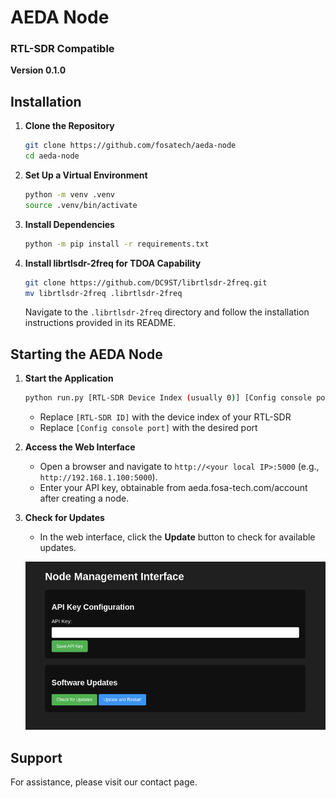 # AEDA Node

### RTL-SDR Compatible

**Version 0.1.0**



## Installation

1. **Clone the Repository**

   ```bash
   git clone https://github.com/fosatech/aeda-node
   cd aeda-node
   ```

2. **Set Up a Virtual Environment**

   ```bash
   python -m venv .venv
   source .venv/bin/activate
   ```

3. **Install Dependencies**

   ```bash
   python -m pip install -r requirements.txt
   ```

4. **Install librtlsdr-2freq for TDOA Capability**

   ```bash
   git clone https://github.com/DC9ST/librtlsdr-2freq.git
   mv librtlsdr-2freq .librtlsdr-2freq
   ```

   Navigate to the `.librtlsdr-2freq` directory and follow the installation instructions provided in its README.

## Starting the AEDA Node

1. **Start the Application**

   ```bash
   python run.py [RTL-SDR Device Index (usually 0)] [Config console port, e.g., 5000]
   ```

   - Replace `[RTL-SDR ID]` with the device index of your RTL-SDR
   - Replace `[Config console port]` with the desired port

2. **Access the Web Interface**

   - Open a browser and navigate to `http://<your local IP>:5000` (e.g., `http://192.168.1.100:5000`).
   - Enter your API key, obtainable from aeda.fosa-tech.com/account after creating a node.

3. **Check for Updates**

   - In the web interface, click the **Update** button to check for available updates.

    ![Web Interface Screenshot](images/web-interface-1.png)

## Support

For assistance, please visit our contact page.
